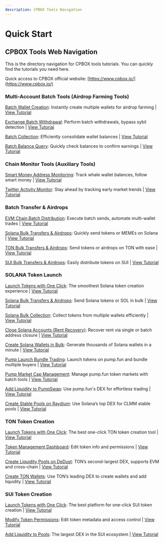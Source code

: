 ```yaml
---
description: CPBOX Tools Navigation
---
```


# Quick Start

## CPBOX Tools Web Navigation

This is the directory navigation for CPBOX tools tutorials. You can quickly find the tutorials you need here.

Quick access to CPBOX official website: [https://www.cpbox.io/](https://www.cpbox.io/)

### Multi-Account Batch Tools (Airdrop Farming Tools)

[Batch Wallet Creation](https://www.cpbox.io/batch/generate-wallet): Instantly create multiple wallets for airdrop farming | [View Tutorial](xiao-bai-bi-kan-xi-lie/pi-liang-di-zhi-sheng-cheng.md)

[Exchange Batch Withdrawal](https://www.cpbox.io/exchange/withdraw): Perform batch withdrawals, bypass sybil detection | [View Tutorial](shi-yong-gong-ju/jiao-yi-suo-pi-liang-ti-bi.md)

[Batch Collection](https://www.cpbox.io/batch/collection): Efficiently consolidate wallet balances | [View Tutorial](pi-liang-gong-ju/pi-liang-gui-ji.md)

[Batch Balance Query](https://www.cpbox.io/batch/check-balance): Quickly check balances to confirm earnings | [View Tutorial](https://docs.cpbox.io/pi-liang-gong-ju/pi-liang-cha-xun.html)

### Chain Monitor Tools (Auxiliary Tools)

[Smart Money Address Monitoring](https://www.cpbox.io/balance/monitor): Track whale wallet balances, follow smart money | [View Tutorial](https://docs.cpbox.io/shi-yong-gong-ju/yuejian-kong.html)

[Twitter Activity Monitor](https://www.cpbox.io/cn/twitter/group): Stay ahead by tracking early market trends | [View Tutorial](https://docs.cpbox.io/shi-yong-gong-ju/twitter-jian-kong.html)

### Batch Transfer & Airdrops

[EVM Chain Batch Distribution](https://www.cpbox.io/cn/batch/send-token): Execute batch sends, automate multi-wallet trades | [View Tutorial](https://docs.cpbox.io/pi-liang-gong-ju/pi-liang-fa-song.html)

[Solana Bulk Transfers & Airdrops](https://www.cpbox.io/cn/solana/batch/send): Quickly send tokens or MEMEs on Solana | [View Tutorial](lian-gong-ju/solana-gong-ju/solana-pi-liang-zhuan-zhang-kong-tou-fa-song.md)

[TON Bulk Transfers & Airdrops](https://www.cpbox.io/cn/ton/batch-send-token): Send tokens or airdrops on TON with ease | [View Tutorial](lian-gong-ju/ton-gong-ju/ton-pi-liang-zhuan-zhang-kong-tou-fa-song.md)

[SUI Bulk Transfers & Airdrops](https://www.cpbox.io/cn/sui/batch-send-token): Easily distribute tokens on SUI | [View Tutorial](lian-gong-ju/sui-gong-ju/sui-pi-liang-fa-song-kong-tou-fa-song.md)

### SOLANA Token Launch

[Launch Tokens with One Click](https://docs.cpbox.io/solana-gong-ju/solana-yi-jian-fa-bi.html): The smoothest Solana token creation experience | [View Tutorial](https://docs.cpbox.io/solana-gong-ju/solana-yi-jian-fa-bi.html)

[Solana Bulk Transfers & Airdrops](https://www.cpbox.io/cn/solana/batch/send): Send Solana tokens or SOL in bulk | [View Tutorial](lian-gong-ju/solana-gong-ju/solana-pi-liang-zhuan-zhang-kong-tou-fa-song.md)

[Solana Bulk Collection](https://www.cpbox.io/cn/solana/batch/collection): Collect tokens from multiple wallets efficiently | [View Tutorial](lian-gong-ju/solana-gong-ju/solana-pi-liang-gui-ji.md)

[Close Solana Accounts (Rent Recovery)](https://www.cpbox.io/cn/solana/close-account): Recover rent via single or batch address closure | [View Tutorial](solana-gong-ju/solana-guan-bi-di-zhi-zu-jin-hui-shou.md)

[Create Solana Wallets in Bulk](https://www.cpbox.io/cn/batch/generate-wallet): Generate thousands of Solana wallets in a minute | [View Tutorial](lian-gong-ju/solana-gong-ju/solana-qian-bao-pi-liang-chuang-jian.md)

[Pump Launch Bundle Trading](https://www.cpbox.io/cn/solana/pump/publish): Launch tokens on pump.fun and bundle multiple buyers | [View Tutorial](solana-gong-ju/pump-kai-pan-he-bing-mai-ru.md)

[Pump Market Cap Management](https://www.cpbox.io/cn/solana/bmm?id=3): Manage pump.fun token markets with batch tools | [View Tutorial](solana-gong-ju/pump-shi-zhi-guan-li.md)

[Add Liquidity to PumpSwap](https://swap.pump.fun/?input=So11111111111111111111111111111111111111112): Use pump.fun's DEX for effortless trading | [View Tutorial](lian-gong-ju/solana-gong-ju/pumpswap-liu-dong-xing-tian-jia.md)

[Create Stable Pools on Raydium](https://raydium.io/liquidity-pools/): Use Solana’s top DEX for CLMM stable pools | [View Tutorial](lian-gong-ju/solana-gong-ju/raydium-tian-jia-liu-dong-xing-wen-ding-chi-chuang-jian.md)

### TON Token Creation

[Launch Tokens with One Click](https://www.cpbox.io/cn/ton/token/publish): The best one-click TON token creation tool | [View Tutorial](ton-lian-gong-ju/ton-lian-yi-jian-fa-bi-0-dai-ma-fa-bi.md)

[Token Management Dashboard](https://www.cpbox.io/cn/ton/token/manage): Edit token info and permissions | [View Tutorial](ton-lian-gong-ju/ton-dai-bi-guan-li.md)

[Create Liquidity Pools on DeDust](https://dedust.io/): TON’s second-largest DEX, supports EVM and cross-chain | [View Tutorial](ton-lian-gong-ju/ton-liu-dong-xing-chi-chuang-jian-dedust-jiao-cheng.md)

[Create TON Wallets](https://ston.fi/): Use TON’s leading DEX to create wallets and add liquidity | [View Tutorial](ton-lian-gong-ju/ton-qian-bao-chuang-jian-jiao-cheng.md)

### SUI Token Creation

[Launch Tokens with One Click](https://www.cpbox.io/sui/token/publish): The best platform for one-click SUI token creation | [View Tutorial](sui-lian-gong-ju/sui-yi-jian-fa-bi.md)

[Modify Token Permissions](https://www.cpbox.io/sui/token/manage): Edit token metadata and access control | [View Tutorial](sui-lian-gong-ju/sui-dai-bi-quan-xian-xiu-gai.md)

[Add Liquidity to Pools](https://www.cetus.zone/): The largest DEX in the SUI ecosystem | [View Tutorial](sui-lian-gong-ju/sui-liu-dong-xing-chi-tian-jia.md)
